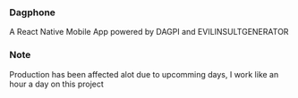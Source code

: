 ### Dagphone

A React Native Mobile App powered by DAGPI and EVILINSULTGENERATOR


### Note

Production has been affected alot due to upcomming days, I work like an hour a day on this project